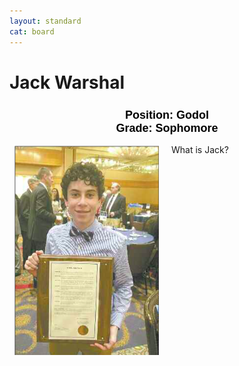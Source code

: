 ```yaml
---
layout: standard
cat: board
---
```


<style>

h2 {
font-size: 18px;
color: Black;
font-family: Arial;
text-align: center;
}

div.maintext {
    -webkit-column-count: 2;
    -moz-column-count: 2;
    column-count: 2;
    margin: auto;
}

img {
    -webkit-column-span: 1;
    column-span: 1;
    display: block;
    margin: inherit;
    }

p {
    -webkit-column-span: 1;
    column-span: 1;
</style>


# Jack Warshal
<h2> Position: Godol <br>
Grade: Sophomore </h2>

<div class="maintext" style="max-width:540px;">
<img style="margin:auto; display:block; max-width:100%; max-height:100%" src="JackDay.png">
<p style="max-width: 235px;">What is Jack?</p>
</div>
